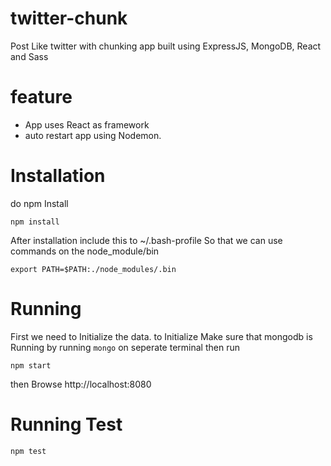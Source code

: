 # twitter-chunk
Post Like twitter with chunking
 app built using ExpressJS, MongoDB, React and Sass

# feature
  * App uses React as framework
  * auto restart app using Nodemon.


# Installation
do npm Install

```
npm install
```

After installation include this to ~/.bash-profile So that we can use commands on the node_module/bin

```
export PATH=$PATH:./node_modules/.bin
```

# Running
First we need to Initialize the data.
to Initialize Make sure that mongodb is Running by running `mongo` on seperate terminal
then run

```
npm start
```
then Browse
http://localhost:8080

# Running Test
```
npm test
```
